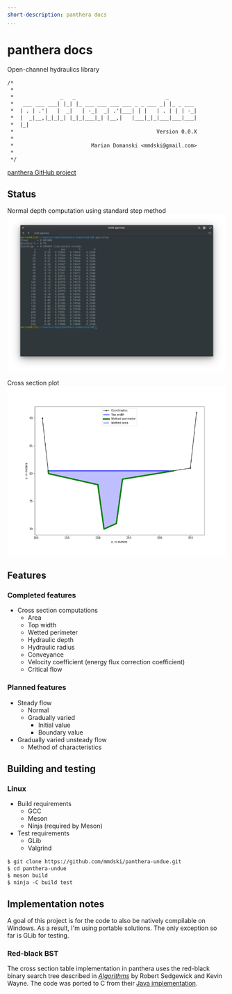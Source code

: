 ```yaml
---
short-description: panthera docs
...
```


# panthera docs
Open-channel hydraulics library
```
/*
 *
 *               _   _                             _
 *   ___ ___ ___| |_| |_ ___ ___ ___ ___ _ _ ___ _| |_ _ ___
 *  | . | .'|   |  _|   | -_|  _| .'|___| | |   | . | | | -_|
 *  |  _|__,|_|_|_| |_|_|___|_| |__,|   |___|_|_|___|___|___|
 *  |_|
 *                                              Version 0.0.X
 *
 *                         Marian Domanski <mmdski@gmail.com>
 *
 */
```

[panthera GitHub project](https://github.com/mmdski/panthera-undue)

## Status
Normal depth computation using standard step method
![It's working!](images/normalresults.png)

Cross section plot
![Cross section plot](images/xsplot.png)


## Features

### Completed features
* Cross section computations
  * Area
  * Top width
  * Wetted perimeter
  * Hydraulic depth
  * Hydraulic radius
  * Conveyance
  * Velocity coefficient (energy flux correction coefficient)
  * Critical flow

### Planned features
* Steady flow
  * Normal
  * Gradually varied
    * Initial value
    * Boundary value
* Gradually varied unsteady flow
  * Method of characteristics

## Building and testing
### Linux
* Build requirements
  * GCC
  * Meson
  * Ninja (required by Meson)
* Test requirements
  * GLib
  * Valgrind

```
$ git clone https://github.com/mmdski/panthera-undue.git
$ cd panthera-undue
$ meson build
$ ninja -C build test
```

## Implementation notes
A goal of this project is for the code to also be natively compilable on
Windows. As a result, I'm using portable solutions. The only exception so far
is GLib for testing.

### Red-black BST
The cross section table implementation in panthera uses the red-black binary
search tree described in *[Algorithms](https://algs4.cs.princeton.edu/home/)*
by Robert Sedgewick and Kevin Wayne. The code was ported to C from their
[Java implementation](https://algs4.cs.princeton.edu/33balanced/RedBlackBST.java.html).
